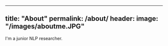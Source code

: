 ----
title: "About"
permalink: /about/
header:
	image: "/images/aboutme.JPG"
----

I'm a junior NLP researcher.